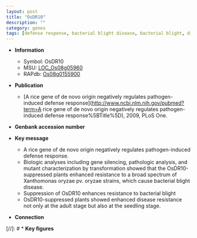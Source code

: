 ```yaml
---
layout: post
title: "OsDR10"
description: ""
category: genes
tags: [defense response, bacterial blight disease, bacterial blight, disease resistance]
---
```


* **Information**  
    + Symbol: OsDR10  
    + MSU: [LOC_Os08g05960](http://rice.plantbiology.msu.edu/cgi-bin/ORF_infopage.cgi?orf=LOC_Os08g05960)  
    + RAPdb: [Os08g0155900](http://rapdb.dna.affrc.go.jp/viewer/gbrowse_details/irgsp1?name=Os08g0155900)  

* **Publication**  
    + [A rice gene of de novo origin negatively regulates pathogen-induced defense response](http://www.ncbi.nlm.nih.gov/pubmed?term=A rice gene of de novo origin negatively regulates pathogen-induced defense response%5BTitle%5D), 2009, PLoS One.

* **Genbank accession number**  

* **Key message**  
    + A rice gene of de novo origin negatively regulates pathogen-induced defense response.
    + Biologic analyses including gene silencing, pathologic analysis, and mutant characterization by transformation showed that the OsDR10-suppressed plants enhanced resistance to a broad spectrum of Xanthomonas oryzae pv. oryzae strains, which cause bacterial blight disease.
    + Suppression of OsDR10 enhances resistance to bacterial blight
    + OsDR10-suppressed plants showed enhanced disease resistance not only at the adult stage but also at the seedling stage.

* **Connection**  

[//]: # * **Key figures**  


